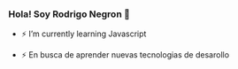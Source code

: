 ### Hola! Soy Rodrigo Negron 👋

<!--
**RodriNegron/RodriNegron** is a ✨ _special_ ✨ repository because its `README.md` (this file) appears on your GitHub profile.

Here are some ideas to get you started:

- 👯 I’m looking to collaborate on ...
- 🤔 I’m looking for help with ...
- 💬 Ask me about ...
- 📫 How to reach me: ...
- 😄 Pronouns: ...
- ⚡ Fun fact: ...
- 🔭 I’m currently working on ...
-->
[](https://media.giphy.com/media/PzmDzaJWu4RB3Kaqqv/giphy.gif)
- ⚡ I’m currently learning Javascript

- ⚡ En busca de aprender nuevas tecnologias de desarollo

